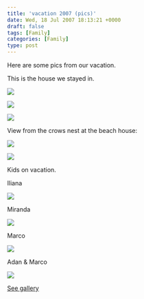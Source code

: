 ```yaml
---
title: 'vacation 2007 (pics)'
date: Wed, 18 Jul 2007 18:13:21 +0000
draft: false
tags: [Family]
categories: [Family]
type: post
---
```


Here are some pics from our vacation.

This is the house we stayed in.

[![](http://familiarodriguez.smugmug.com/photos/174166686-M.jpg)](http://http://familiarodriguez.smugmug.com/photos/174166686-L.jpg)

[![](http://familiarodriguez.smugmug.com/photos/174164116-S.jpg)](http://familiarodriguez.smugmug.com/photos/174164116-L.jpg)

[![](http://familiarodriguez.smugmug.com/photos/174165070-S.jpg)](http://familiarodriguez.smugmug.com/photos/174165070-L.jpg)

View from the crows nest at the beach house:

[![](http://familiarodriguez.smugmug.com/photos/174379506-S.jpg)](http://familiarodriguez.smugmug.com/photos/174379506-L.jpg)

[![](http://familiarodriguez.smugmug.com/photos/174379435-S.jpg)](http://familiarodriguez.smugmug.com/photos/174379435-L.jpg)

Kids on vacation.

Iliana

[![](http://familiarodriguez.smugmug.com/photos/174379715-S.jpg)](http://familiarodriguez.smugmug.com/photos/174379715-L.jpg)

Miranda

[![](http://familiarodriguez.smugmug.com/photos/174379744-S.jpg)](http://familiarodriguez.smugmug.com/photos/174379744-L.jpg)

Marco

[![](http://familiarodriguez.smugmug.com/photos/174379792-S.jpg)](http://familiarodriguez.smugmug.com/photos/174379792-L.jpg)

Adan & Marco

[![](http://familiarodriguez.smugmug.com/photos/174402141-M-1.jpg)](http://familiarodriguez.smugmug.com/photos/174402141-L-1.jpg)

[See gallery](http://familiarodriguez.smugmug.com/gallery/3167690#174379321)